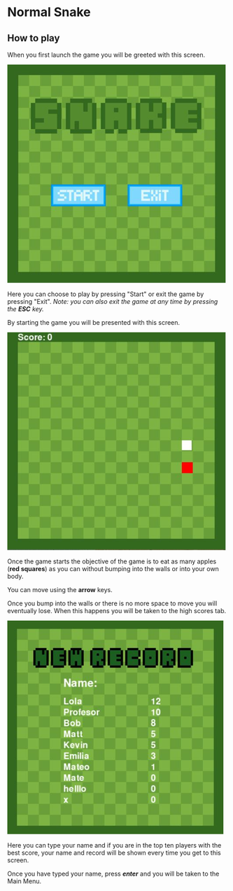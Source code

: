 # Normal Snake

## How to play

When you first launch the game you will be greeted with this screen. 

![Snake Menu](Images/Menu.JPG)

Here you can choose to play by pressing "Start" or exit the game by pressing "Exit". *Note: you can also exit the game at any time by pressing the **ESC** key.*

By starting the game you will be presented with this screen.

![Game](Images/Game.JPG)

Once the game starts the objective of the game is to eat as many apples (**red squares**) as you can without bumping into the walls or into your own body.

You can move using the **arrow** keys.

Once you bump into the walls or there is no more space to move you will eventually lose. When this happens you will be taken to the high scores tab.

![High Scores](Images/HighScores.JPG)

Here you can type your name and if you are in the top ten players with the best score, your name and record will be shown every time you get to this screen.

Once you have typed your name, press ***enter*** and you will be taken to the Main Menu.

